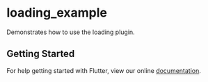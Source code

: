 # loading_example

Demonstrates how to use the loading plugin.

## Getting Started

For help getting started with Flutter, view our online
[documentation](https://flutter.io/).
